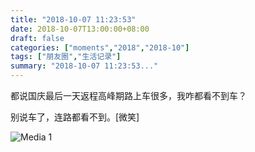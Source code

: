 ```yaml
---
title: "2018-10-07 11:23:53"
date: 2018-10-07T13:00:00+08:00
draft: false
categories: ["moments","2018","2018-10"]
tags: ["朋友圈","生活记录"]
summary: "2018-10-07 11:23:53..."
---
```


都说国庆最后一天返程高峰期路上车很多，我咋都看不到车？

别说车了，连路都看不到。[微笑]

![Media 1](/Moments/photos/2018-10-07/201810071123530.jpg)

